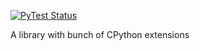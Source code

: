 
[![PyTest Status](https://travis-ci.org/a1ezzz/wasp-c-extensions.svg?branch=master)](https://travis-ci.org/a1ezzz/wasp-c-extensions)

A library with bunch of CPython extensions



